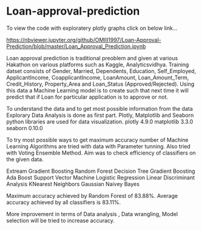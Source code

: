 # Loan-approval-prediction
To view the code with exploratery plotly graphs click on below link...

https://nbviewer.jupyter.org/github/OMIII1997/Loan-Approval-Prediction/blob/master/Loan_Approval_Prediction.ipynb

Loan approval prediction is traditional preoblem and given at various Hakathon on various platforms such as Kaggle, Analyticsvidhya. Training datset consists of Gender, Married, Dependents, Education, Self_Employed, ApplicantIncome, CoapplicantIncome, LoanAmount, Loan_Amount_Term, Credit_History, Property_Area and Loan_Status (Approved/Rejected). Using this data a Machine Learning model is to create such that next time it will predict that if Loan for particular application is to approve or not.

To understand the data and to get most possible information from the data Explorary Data Analysis is done as first part. Plotly, Matplotlib and Seaborn python libraries are used for data visualization. plotly 4.9.0 matplotlib 3.3.0 seaborn 0.10.0

To try most possible ways to get maximum accuracy number of Machine Learning Algorithms are tried with data with Parameter tunning. Also tried with Voting Ensemble Method. Aim was to check efficiency of classifiers on the given data.

Extream Gradient Boosting Random Forest Decision Tree Gradient Boosting Ada Boost Support Vector Machine Logistic Regression Linear Discriminant Analysis KNearest Neighbors Gaussian Naivey Bayes

Maximum accuracy achieved by Random Forest of 83.88%. Average accuracy achieved by all classifiers is 83.11%.

More improvement in terms of Data analysis , Data wrangling, Model selection will be tried to increase accuracy.
